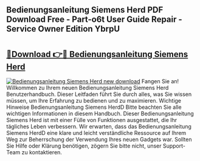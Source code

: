 ## Bedienungsanleitung Siemens Herd PDF Download Free - Part-o6t User Guide Repair - Service Owner Edition YbrpU

# <h2><a href="http://df2czi.blite.top/?on=Bedienungsanleitung+Siemens+Herd">🔗Download 👉🔴 Bedienungsanleitung Siemens Herd</a></h2>

[![Bedienungsanleitung Siemens Herd new download](https://i.imgur.com/lujVjoI.png)](http://df2czi.blite.top/?on=Bedienungsanleitung+Siemens+Herd)
Fangen Sie an! Willkommen zu Ihrem neuen Bedienungsanleitung Siemens Herd Benutzerhandbuch. Dieser Leitfaden führt Sie durch alles, was Sie wissen müssen, um Ihre Erfahrung zu bedienen und zu maximieren. Wichtige Hinweise Bedienungsanleitung Siemens HerdD Bitte beachten Sie alle wichtigen Informationen in diesem Handbuch. Dieser Bedienungsanleitung Siemens Herd ist mit einer Fülle von Funktionen ausgestattet, die Ihr tägliches Leben verbessern. Wir erwarten, dass das Bedienungsanleitung Siemens HerdD eine klare und leicht verständliche Ressource auf Ihrem Weg zur Beherrschung der Verwendung Ihres neuen Gadgets war. Sollten Sie Hilfe oder Klärung benötigen, zögern Sie bitte nicht, unser Support-Team zu kontaktieren.
